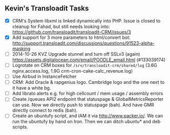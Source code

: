 ## Kevin's Transloadit Tasks

- [x] CRM's System libxml is linked dynamically into PHP. Issue is closed to cleanup for Fahad, but still needs looking into: https://github.com/transloadit/transloadit-CRM/issues/3
- [x] Add support for 3 more parameters to html/convert bot: http://support.transloadit.com/discussions/questions/91523-alpha-masking
- [ ] 2014-10-26 KVZ Upgrade stunnel and turn off SSLv3 (again) https://assets.digitalocean.com/email/POODLE_email.html (#133039174)
- [ ] Logrotate on CRM boxes for `/srv/transloadit-crm/shared/log` (3.6G nginx.access.log, 1.9G crm-cron-cake-calc_revenue.log)
- [ ] Use Airbud in InstanceFetcher
- [ ] CRM: Add Oracle & rapgenius logo. Cambridge logo and the one next to it have a white bg.
- [ ] Add librato alerts e.g. for high cellcount / mem usage / assembly errors
- [ ] Create /queues API2 endpoint that statuspage & GlobalMetricsReporter can use. Now we directly push to statuspage (bah). And have GMR directly connect to redis (bah).
- [ ] Create an ubuntufy script, and IAM it via http://www.packer.io/. We can run the ubuntufy by hand on Iron. Then we can ditch ubuntu* and deb scripts.
